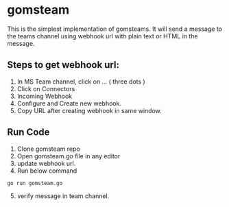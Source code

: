 # gomsteam
This is the simplest implementation of gomsteams. It will send a message to the teams channel using webhook url with plain text or HTML in the message.

## Steps to get webhook url:
1. In MS Team channel, click on ... ( three dots )
2. Click on Connectors
3. Incoming Webhook 
4. Configure and Create new webhook.
5. Copy URL after creating webhook in same window.

## Run Code
1. Clone gomsteam repo 
2. Open gomsteam.go file in any editor
3. update webhook url.
4. Run below command 
```
go run gomsteam.go
```
5. verify message in team channel.
